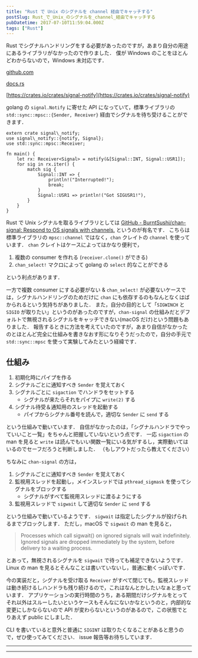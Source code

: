 ```yaml
---
title: "Rust で Unix のシグナルを channel 経由でキャッチする"
postSlug: Rust_で_Unix_のシグナルを_channel_経由でキャッチする
pubDatetime: 2017-07-10T11:59:04.000Z
tags: ["Rust"]
---
```


Rust でシグナルハンドリングをする必要があったのですが，あまり自分の用途にあるライブラリがなかったので作りました．
僕が Windows のことをほとんどわからないので，Windows 未対応です．

[github.com](https://github.com/agatan/signal-notify)

[docs.rs](https://docs.rs/signal-notify/0.1.2/signal_notify/)

[https://crates.io/crates/signal-notify](https://crates.io/crates/signal-notify)

golang の `signal.Notify` に寄せた API になっていて，標準ライブラリの `std::sync::mpsc::{Sender, Receiver}` 経由でシグナルを待ち受けることができます．

```
extern crate signal\_notify;
use signal\_notify::{notify, Signal};
use std::sync::mpsc::Receiver;

fn main() {
    let rx: Receiver<Signal> = notify(&[Signal::INT, Signal::USR1]);
    for sig in rx.iter() {
        match sig {
            Signal::INT => {
                println!("Interrupted!");
                break;
            }
            Signal::USR1 => println!("Got SIGUSR1!"),
        }
    }
}

```

Rust で Unix シグナルを取るライブラリとしては [GitHub - BurntSushi/chan-signal: Respond to OS signals with channels.](https://github.com/BurntSushi/chan-signal) というのが有名です．
こちらは標準ライブラリの `mpsc::channel` ではなく，`chan` クレイトの `channel` を使っています．
`chan` クレイトはケースによってはかなり便利で，

1. 複数の consumer を作れる (`receiver.clone()` ができる)
2. `chan_select!` マクロによって golang の `select` 的なことができる

という利点があります．

一方で複数 consumer にする必要がない & `chan_select!` が必要ないケースでは，シグナルハンドリングのためだけに `chan` にも依存するのもなんとなくはばかられるという気持ちがありました．
また，自分の目的として「`SIGWINCH` と `SIGIO` が取りたい」というのがあったのですが，`chan-signal` の仕組みだとデフォルトで無視されるシグナルをキャッチできない(macOS だけ)という問題もありました．
報告するときに方法を考えていたのですが，あまり自信がなかったのとほとんど完全に仕組みを書きなおす形になりそうだったので，自分の手元で `std::sync::mpsc` を使って実験してみたという経緯です．

## 仕組み

1. 初期化時にパイプを作る
2. シグナルごとに通知すべき `Sender` を覚えておく
3. シグナルごとに `sigaction` でハンドラをセットする
   - シグナルが来たらそれをパイプに `write(2)` する
4. シグナル待受＆通知用のスレッドを起動する
   - パイプからシグナル番号を読んで，適切な `Sender` に `send` する

という仕組みで動いています．
自信がなかったのは，「シグナルハンドラでやっていいこと一覧」をちゃんと把握していないという点です．
一応 `sigaction` の man を見ると `write` は読んでもいい関数一覧にいる気がするし，実際動いてはいるのでセーフだろうと判断しました．
（もしアウトだったら教えてください）

ちなみに `chan-signal` の方は，

1. シグナルごとに通知すべき `Sender` を覚えておく
2. 監視用スレッドを起動し，メインスレッドでは `pthread_sigmask` を使ってシグナルをブロックする
   - シグナルがすべて監視用スレッドに渡るようにする
3. 監視用スレッドで `sigwait` して適切な `Sender` に `send` する

という仕組みで動いているようです．
`sigwait` は指定したシグナルが投げられるまでブロックします．
ただし，macOS で `sigwait` の man を見ると，

> Processes which call sigwait() on ignored signals will wait indefinitely. Ignored signals are dropped immediately by the system, before delivery to a waiting process.

とあって，無視されるシグナルを `sigwait` で待っても補足できないようです．
Linux の man を見るとそんなことは書いていないし，普通に動くっぽいです．

今の実装だと，シグナルを受け取る `Receiver` がすべて閉じても，監視スレッドは動き続けるしハンドラも残り続けるので，これはなんとかしたいなぁと思っています．
アプリケーションの実行時間のうち，ある期間だけシグナルをとってそれ以外はスルーしたいというケースもそんなにないかなというのと，内部的な変更にしかならないので API が変わらないというのがあるので，この状態でとりあえず public にしました．

CLI を書いていると意外と普通に `SIGINT` は取りたくなることがあると思うので，ぜひ使ってみてください．
issue 報告等お待ちしています．

---

---

